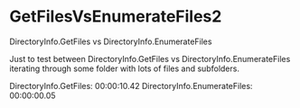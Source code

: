 # GetFilesVsEnumerateFiles2
DirectoryInfo.GetFiles vs DirectoryInfo.EnumerateFiles

Just to test between DirectoryInfo.GetFiles vs DirectoryInfo.EnumerateFiles iterating through some folder with lots of files and subfolders.

DirectoryInfo.GetFiles: 00:00:10.42
DirectoryInfo.EnumerateFiles: 00:00:00.05
